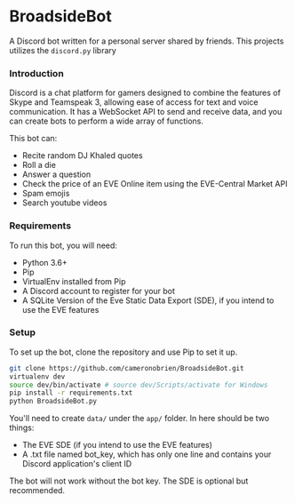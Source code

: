 BroadsideBot
============

A Discord bot written for a personal server shared by friends. This projects utilizes the `discord.py` library

### Introduction

Discord is a chat platform for gamers designed to combine the features of Skype and Teamspeak 3, allowing ease of access for text and voice communication. It has a WebSocket API to send and receive data, and you can create bots to perform a wide array of functions.


This bot can:

* Recite random DJ Khaled quotes
* Roll a die
* Answer a question
* Check the price of an EVE Online item using the EVE-Central Market API
* Spam emojis
* Search youtube videos


### Requirements

To run this bot, you will need:

* Python 3.6+
* Pip 
* VirtualEnv installed from Pip
* A Discord account to register for your bot
* A SQLite Version of the Eve Static Data Export (SDE), if you intend to use the EVE features


### Setup

To set up the bot, clone the repository and use Pip to set it up.

```bash
git clone https://github.com/cameronobrien/BroadsideBot.git
virtualenv dev
source dev/bin/activate # source dev/Scripts/activate for Windows
pip install -r requirements.txt
python BroadsideBot.py
```

You'll need to create `data/` under the `app/` folder. In here should be two things:
* The EVE SDE (if you intend to use the EVE features)
* A .txt file named bot_key, which has only one line and contains your Discord application's client ID

The bot will not work without the bot key. The SDE is optional but recommended.
